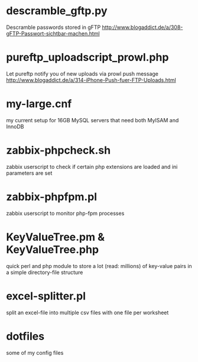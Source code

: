 
# descramble_gftp.py
Descramble passwords stored in gFTP
<http://www.blogaddict.de/a/308-gFTP-Passwort-sichtbar-machen.html>

# pureftp_uploadscript_prowl.php
Let pureftp notify you of new uploads via prowl push message
<http://www.blogaddict.de/a/314-iPhone-Push-fuer-FTP-Uploads.html>

# my-large.cnf
my current setup for 16GB MySQL servers that need both MyISAM and InnoDB

# zabbix-phpcheck.sh
zabbix userscript to check if certain php extensions are loaded and ini parameters are set

# zabbix-phpfpm.pl
zabbix userscript to monitor php-fpm processes

# KeyValueTree.pm & KeyValueTree.php
quick perl and php module to store a lot (read: millions) of key-value pairs in a simple directory-file structure

# excel-splitter.pl
split an excel-file into multiple csv files with one file per worksheet

# dotfiles
some of my config files
